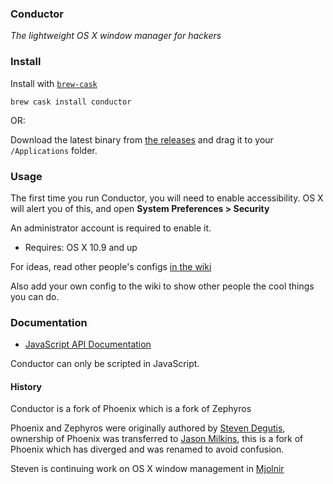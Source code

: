 ### Conductor

*The lightweight OS X window manager for hackers*

### Install

Install with [`brew-cask`](https://github.com/caskroom/homebrew-cask)

```
brew cask install conductor
```

OR:

Download the latest binary from [the
releases](https://github.com/keith/conductor/releases) and drag it to
your `/Applications` folder.

### Usage

The first time you run Conductor, you will need to enable accessibility.
OS X will alert you of this, and open **System Preferences > Security**

An administrator account is required to enable it.

* Requires: OS X 10.9 and up

For ideas, read other people's configs [in the
wiki](https://github.com/keith/conductor/wiki)

Also add your own config to the wiki to show other people the cool
things you can do.

### Documentation

- [JavaScript API Documentation](https://github.com/keith/conductor/wiki/JavaScript-API-documentation)

Conductor can only be scripted in JavaScript.

#### History

Conductor is a fork of Phoenix which is a fork of Zephyros

Phoenix and Zephyros were originally authored by [Steven
Degutis](https://github.com/sdegutis), ownership of Phoenix was
transferred to [Jason Milkins](https://github.com/jasonm23), this is a
fork of Phoenix which has diverged and was renamed to avoid confusion.

Steven is continuing work on OS X window management in
[Mjolnir](https://github.com/mjolnir-io/mjolnir)
